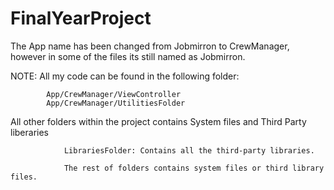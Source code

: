 # FinalYearProject

The App name has been changed from Jobmirron to CrewManager, however in some of the files its still named as Jobmirron.  

NOTE: All my code can be found in the following folder:
        
            App/CrewManager/ViewController 
            App/CrewManager/UtilitiesFolder


All other folders within the project contains System files and Third Party liberaries 
                
                LibrariesFolder: Contains all the third-party libraries.

                The rest of folders contains system files or third library files. 

